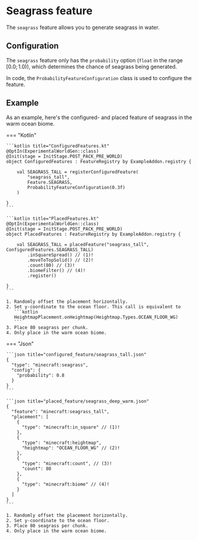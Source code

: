 # Seagrass feature

The `seagrass` feature allows you to generate seagrass in water.

## Configuration

The `seagrass` feature only has the `probability` option (`float` in the range $[0.0;1.0)$), which determines the chance
of seagrass being generated.

In code, the `ProbabilityFeatureConfiguration` class is used to configure the feature.

## Example

As an example, here's the configured- and placed feature of seagrass in the warm ocean biome.

=== "Kotlin"

    ```kotlin title="ConfiguredFeatures.kt"
    @OptIn(ExperimentalWorldGen::class)
    @Init(stage = InitStage.POST_PACK_PRE_WORLD)
    object ConfiguredFeatures : FeatureRegistry by ExampleAddon.registry {
    
        val SEAGRASS_TALL = registerConfiguredFeature(
            "seagrass_tall",
            Feature.SEAGRASS,
            ProbabilityFeatureConfiguration(0.3f)
        )
    
    }
    ```
    
    ```kotlin title="PlacedFeatures.kt"
    @OptIn(ExperimentalWorldGen::class)
    @Init(stage = InitStage.POST_PACK_PRE_WORLD)
    object PlacedFeatures : FeatureRegistry by ExampleAddon.registry {
    
        val SEAGRASS_TALL = placedFeature("seagrass_tall", ConfiguredFeatures.SEAGRASS_TALL)
            .inSquareSpread() // (1)!
            .moveToTopSolid() // (2)!
            .count(80) // (3)!
            .biomeFilter() // (4)!
            .register()
    
    }
    ```
    
    1. Randomly offset the placement horizontally.
    2. Set y-coordinate to the ocean floor. This call is equivalent to
       ```kotlin
       HeightmapPlacement.onHeightmap(Heightmap.Types.OCEAN_FLOOR_WG)
       ```
    3. Place 80 seagrass per chunk.
    4. Only place in the warm ocean biome.

=== "Json"

    ```json title="configured_feature/seagrass_tall.json"
    {
      "type": "minecraft:seagrass",
      "config": {
        "probability": 0.8
      }
    }
    ```

    ```json title="placed_feature/seagrass_deep_warm.json"
    {
      "feature": "minecraft:seagrass_tall",
      "placement": [
        {
          "type": "minecraft:in_square" // (1)!
        },
        {
          "type": "minecraft:heightmap",
          "heightmap": "OCEAN_FLOOR_WG" // (2)!
        },
        {
          "type": "minecraft:count", // (3)!
          "count": 80
        },
        {
          "type": "minecraft:biome" // (4)!
        }
      ]
    }
    ```
    
    1. Randomly offset the placement horizontally.
    2. Set y-coordinate to the ocean floor.
    3. Place 80 seagrass per chunk.
    4. Only place in the warm ocean biome.